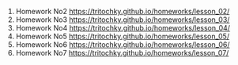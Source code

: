1. Homework No2 https://tritochky.github.io/homeworks/lesson_02/
2. Homework No3 https://tritochky.github.io/homeworks/lesson_03/
3. Homework No4 https://tritochky.github.io/homeworks/lesson_04/
4. Homework No5 https://tritochky.github.io/homeworks/lesson_05/
5. Homework No6 https://tritochky.github.io/homeworks/lesson_06/
6. Homework No7 https://tritochky.github.io/homeworks/lesson_07/
